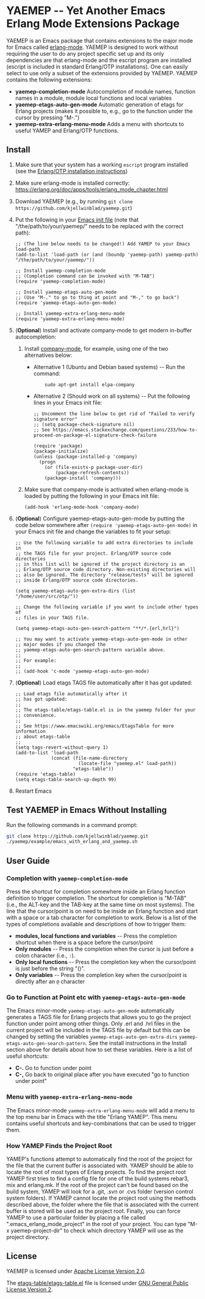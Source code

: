 
YAEMEP -- Yet Another Emacs Erlang Mode Extensions Package
==========================================================

YAEMEP is an Emacs package that contains extensions to the major mode
for Emacs called
[erlang-mode](https://erlang.org/doc/apps/tools/erlang_mode_chapter.html). YAEMEP
is designed to work without requiring the user to do any project
specific set up and its only dependencies are that erlang-mode and the
escript program are installed (escript is included in standard
Erlang/OTP installations). One can easily select to use only a subset
of the extensions provided by YAEMEP. YAEMEP contains the following
extensions:

* **yaemep-completion-mode** Autocompletion of module names, function
  names in a module, module local functions and local variables
* **yaemep-etags-auto-gen-mode** Automatic generation of etags for
  Erlang projects (makes it possible to, e.g., go to the function
  under the cursor by pressing "M-.")
* **yaemep-extra-erlang-menu-mode** Adds a menu with shortcuts to
  useful YAMEP and Erlang/OTP functions.

Install
-------

1. Make sure that your system has a working `escript` program
   installed (see the [Erlang/OTP installation
   instructions](http://erlang.org/doc/installation_guide/INSTALL.html))
2. Make sure erlang-mode is installed correctly:
   https://erlang.org/doc/apps/tools/erlang_mode_chapter.html
3. Download YAEMEP (e.g., by running `git clone https://github.com/kjellwinblad/yaemep.git`)
4. Put the following in your [Emacs init
   file](https://www.gnu.org/software/emacs/manual/html_node/emacs/Init-File.html)
   (note that "/the/path/to/your/yaemep/" needs to be replaced with
   the correct path):

   ```elisp
   ;; (The line below needs to be changed!) Add YAMEP to your Emacs load-path
   (add-to-list 'load-path (or (and (boundp 'yaemep-path) yaemep-path) "/the/path/to/your/yaemep/"))

   ;; Install yaemep-completion-mode
   ;; (Completion command can be invoked with "M-TAB")
   (require 'yaemep-completion-mode)

   ;; Install yaemep-etags-auto-gen-mode
   ;; (Use "M-." to go to thing at point and "M-," to go back")
   (require 'yaemep-etags-auto-gen-mode)

   ;; Install yaemep-extra-erlang-menu-mode
   (require 'yaemep-extra-erlang-menu-mode)
   ```
5. (**Optional**) Install and activate company-mode to get modern
   in-buffer autocompletion:
   1. Install [company-mode](https://company-mode.github.io/), for
      example, using one of the two alternatives below:
      * Alternative 1 (Ubuntu and Debian based systems) -- Run the
        command:
        
                sudo apt-get install elpa-company
      * Alternative 2 (Should work on all systems) -- Put the following
        lines in your Emacs init file:

        ```elisp
        ;; Uncomment the line below to get rid of "Failed to verify signature error"
        ;; (setq package-check-signature nil)
        ;; See https://emacs.stackexchange.com/questions/233/how-to-proceed-on-package-el-signature-check-failure

        (require 'package)
        (package-initialize)
        (unless (package-installed-p 'company)
          (progn
            (or (file-exists-p package-user-dir)
                (package-refresh-contents))
            (package-install 'company)))
        ```
   2. Make sure that company-mode is activated when erlang-mode is
      loaded by putting the following in your Emacs init file:

      ```elisp
      (add-hook 'erlang-mode-hook 'company-mode)
      ```
6. (**Optional**) Configure yaemep-etags-auto-gen-mode by putting the
   code below somewhere after `(require 'yaemep-etags-auto-gen-mode)`
   in your Emacs init file and change the variables to fit your setup:

   ```elisp
   ;; Use the following variable to add extra directories to include in
   ;; the TAGS file for your project. Erlang/OTP source code directories
   ;; in this list will be ignored if the project directory is an
   ;; Erlang/OTP source code directory. Non-existing directories will
   ;; also be ignored. The directory "release/tests" will be ignored
   ;; inside Erlang/OTP source code directories.

   (setq yaemep-etags-auto-gen-extra-dirs (list "/home/user/src/otp/"))

   ;; Change the following variable if you want to include other types of
   ;; files in your TAGS file.

   (setq yaemep-etags-auto-gen-search-pattern "**/*.{erl,hrl}")

   ;; You may want to activate yaemep-etags-auto-gen-mode in other
   ;; major modes if you changed the
   ;; yaemep-etags-auto-gen-search-pattern variable above.
   ;;
   ;; For example:
   ;;
   ;; (add-hook 'c-mode 'yaemep-etags-auto-gen-mode)
   ```
7. (**Optional**) Load etags TAGS file automatically after it has got
   updated:
   ```elisp
   ;; Load etags file automatically after it
   ;; has got updated:
   ;;
   ;; The etags-table/etags-table.el is in the yaemep folder for your
   ;; convenience.
   ;;
   ;; See https://www.emacswiki.org/emacs/EtagsTable for more information
   ;; about etags-table
   ;;
   (setq tags-revert-without-query 1)
   (add-to-list 'load-path
                (concat (file-name-directory
                          (locate-file "yaemep.el" load-path))
                        "etags-table"))
   (require 'etags-table)
   (setq etags-table-search-up-depth 99)
   ```
8. Restart Emacs


Test YAEMEP in Emacs Without Installing
---------------------------------------

Run the following commands in a command prompt:

```bash
git clone https://github.com/kjellwinblad/yaemep.git
./yaemep/example/emacs_with_erlang_and_yaemep.sh
```


User Guide
----------

### Completion with `yaemep-completion-mode`

Press the shortcut for completion somewhere inside an Erlang function
definition to trigger completion. The shortcut for completion is
"M-TAB" (i.e., the ALT-key and the TAB-key at the same time on most
systems). The line that the cursor/point is on need to be inside an
Erlang function and start with a space or a tab character for
completion to work. Below is a list of the types of completions
available and descriptions of how to trigger them:

* **modules, local functions and variables** -- Press the completion
  shortcut when there is a space before the cursor/point
* **Only modules** -- Press the completion when the cursor is just before
  a colon character (i.e., `:`).
* **Only local functions** -- Press the completion key when the
  cursor/point is just before the string "()".
* **Only variables** -- Press the completion key when the cursor/point
  is directly after an `@` character

### Go to Function at Point etc with `yaemep-etags-auto-gen-mode`

The Emacs minor-mode `yaemep-etags-auto-gen-mode` automatically
generates a TAGS file for Erlang projects that allows you to go the
project function under point among other things. Only .erl and .hrl
files in the current project will be included in the TAGS file by
default but this can be changed by setting the variables
`yaemep-etags-auto-gen-extra-dirs`
`yaemep-etags-auto-gen-search-pattern`. See the install instructions
in the Install section above for details about how to set these
variables. Here is a list of useful shortcuts:

* **C-.** Go to function under point
* **C-,** Go back to original place after you have executed "go to
  function under point"

### Menu with `yaemep-extra-erlang-menu-mode`

The Emacs minor-mode `yaemep-extra-erlang-menu-mode` will add a menu to
the top menu bar in Emacs with the title "Erlang YAMEP". This menu
contains useful shortcuts and key-combinations that can be used to
trigger them.

### How YAMEP Finds the Project Root

YAMEP's functions attempt to automatically find the root of the
project for the file that the current buffer is associated
with. YAMEP should be able to locate the root of most types of Erlang
projects. To find the project root YAMEP first tries to find a config
file for one of the build systems rebar3, mix and erlang.mk. If the
root of the project can't be found based on the build system, YAMEP
will look for a .git, .svn or .cvs folder (version control system
folders). If YAMEP cannot locate the project root using the methods
described above, the folder where the file that is associated with the
current buffer is stored will be used as the project root. Finally,
you can force YAMEP to use a particular folder by placing a file
called ".emacs_erlang_mode_project" in the root of your project. You
can type \"M-x yaemep-project-dir\" to check which directory YAMEP
will use as the project directory.

License
-------

YAEMEP is licensed under [Apache License Version 2.0](LICENSE.txt).

The [etags-table/etags-table.el](etags-table/etags-table.el) file is
licensed under [GNU General Public License Version
2](etags-table/LICENSE).
